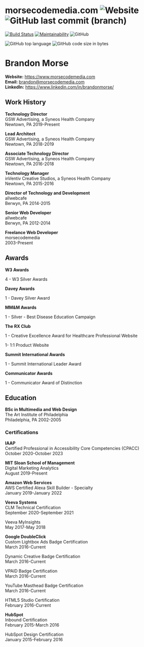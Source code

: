 # morsecodemedia.com ![Website](https://img.shields.io/website/https/morsecodemedia.com.svg) ![GitHub last commit (branch)](https://img.shields.io/github/last-commit/morsecodemedia/morsecodemedia.com/master.svg)

 [![Build Status](https://travis-ci.com/morsecodemedia/morsecodemedia.com.svg?branch=master)](https://travis-ci.com/morsecodemedia/morsecodemedia.com) [![Maintainability](https://api.codeclimate.com/v1/badges/696dcda43da5eec4c967/maintainability)](https://codeclimate.com/github/morsecodemedia/morsecodemedia.com/maintainability) ![GitHub](https://img.shields.io/github/license/morsecodemedia/morsecodemedia.com.svg?color=green&label=license)

![GitHub top language](https://img.shields.io/github/languages/top/morsecodemedia/morsecodemedia.com.svg) ![GitHub code size in bytes](https://img.shields.io/github/languages/code-size/morsecodemedia/morsecodemedia.com.svg)

# Brandon Morse

**Website:** https://www.morsecodemedia.com <br>
**Email:** brandon@morsecodemedia.com <br>
**LinkedIn:** https://www.linkedin.com/in/brandonmorse/

## Work History

**Technology Director** <br>
GSW Advertising, a Syneos Health Company <br>
Newtown, PA 2019-Present

**Lead Architect** <br>
GSW Advertising, a Syneos Health Company <br>
Newtown, PA 2018-2019

**Associate Technology Director** <br>
GSW Advertising, a Syneos Health Company <br>
Newtown, PA 2016-2018

**Technology Manager** <br>
inVentiv Creative Studios, a Syneos Health Company <br>
Newtown, PA 2015-2016

**Director of Technology and Development** <br>
allwebcafe <br>
Berwyn, PA 2014-2015

**Senior Web Developer** <br>
allwebcafe <br>
Berwyn, PA 2012-2014

**Freelance Web Developer** <br>
morsecodemedia <br>
2003-Present

## Awards

**W3 Awards**

4 - W3 Silver Awards

**Davey Awards**

1 - Davey Silver Award

**MM&M Awards**

1 - Silver - Best Disease Education Campaign

**The RX Club**

1 - Creative Excellence Award for Healthcare Professional Website

1- 1:1 Product Website

**Summit International Awards**

1 - Summit International Leader Award

**Communicator Awards**

1 - Communicator Award of Distinction

## Education

**BSc in Multimedia and Web Design** <br>
The Art Institute of Philadelphia <br>
Philadelphia, PA 2002-2005

### Certifications

**IAAP** <br>
Certified Professional in Accessibility Core Competencies (CPACC) <br>
October 2020-October 2023

**MIT Sloan School of Management** <br>
Digital Marketing Analytics <br>
August 2019-Present

**Amazon Web Services** <br>
AWS Certified Alexa Skill Builder - Specialty <br>
January 2019-January 2022

**Veeva Systems** <br>
CLM Technical Certification <br>
September 2020-September 2021

Veeva MyInsights <br>
May 2017-May 2018

**Google DoubleClick** <br>
Custom Lightbox Ads Badge Certification <br>
March 2016-Current

Dynamic Creative Badge Certification <br>
March 2016-Current

VPAID Badge Certification <br>
March 2016-Current

YouTube Masthead Badge Certification <br>
March 2016-Current

HTML5 Studio Certification <br>
February 2016-Current

**HubSpot** <br>
Inbound Certification <br>
February 2015-March 2016

HubSpot Design Certification <br>
January 2015-February 2016

